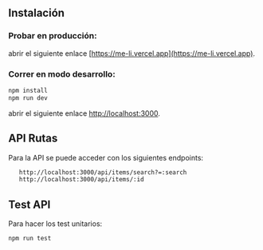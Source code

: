 ## Instalación

### Probar en producción:
abrir el siguiente enlace [https://me-li.vercel.app](https://me-li.vercel.app).

### Correr en modo desarrollo:

```bash
npm install
npm run dev
```




abrir el siguiente enlace [http://localhost:3000](http://localhost:3000).

## API Rutas

Para la API se puede acceder con los siguientes endpoints:

```bash
   http://localhost:3000/api/items/search?=:search
   http://localhost:3000/api/items/:id
```

## Test API
 Para hacer los test unitarios:
```bash
npm run test
```

